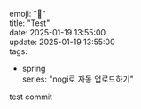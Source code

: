 <!--frontmatter-->  
emoji: "🚀"  
title: "Test"  
date: 2025-01-19 13:55:00  
update: 2025-01-19 13:55:00  
tags:  
   - spring  
series: "nogi로 자동 업로드하기"  
<!--end--> 

test commit  
